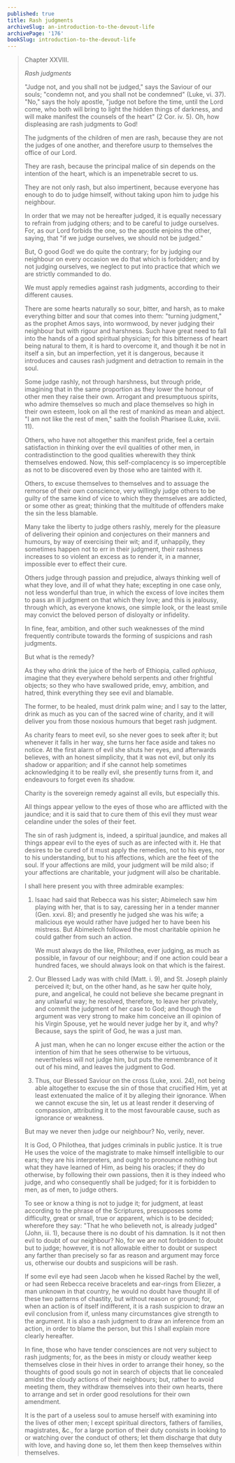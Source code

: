 ```yaml
---
published: true
title: Rash judgments
archiveSlug: an-introduction-to-the-devout-life
archivePage: '176'
bookSlug: introduction-to-the-devout-life
---
```


> Chapter XXVIII.
>
> *Rash judgments*
>
> "Judge not, and you shall not be judged," says the Saviour of our souls; "condemn not, and you shall not be condemned" (Luke, vi. 37). "No," says the holy apostle, "judge not before the time, until the Lord come, who both will bring to light the hidden things of darkness, and will make manifest the counsels of the heart" (2 Cor. iv. 5). Oh, how displeasing are rash judgments to God!
>
> The judgments of the children of men are rash, because they are not the judges of one another, and therefore usurp to themselves the office of our Lord.
>
> They are rash, because the principal malice of sin depends on the intention of the heart, which is an impenetrable secret to us.
>
> They are not only rash, but also impertinent, because everyone has enough to do to judge himself, without taking upon him to judge his neighbour.
>
> In order that we may not be hereafter judged, it is equally necessary to refrain from judging others; and to be careful to judge ourselves. For, as our Lord forbids the one, so the apostle enjoins the other, saying, that "if we judge ourselves, we should not be judged."
>
> But, O good God! we do quite the contrary; for by judging our neighbour on every occasion we do that which is forbidden; and by not judging ourselves, we neglect to put into practice that which we are strictly commanded to do.
>
> We must apply remedies against rash judgments, according to their different causes.
>
> There are some hearts naturally so sour, bitter, and harsh, as to make everything bitter and sour that comes into them: "turning judgment," as the prophet Amos says, into wormwood, by never judging their neighbour but with rigour and harshness. Such have great need to fall into the hands of a good spiritual physician; for this bitterness of heart being natural to them, it is hard to overcome it, and though it be not in itself a sin, but an imperfection, yet it is dangerous, because it introduces and causes rash judgment and detraction to remain in the soul.
>
> Some judge rashly, not through harshness, but through pride, imagining that in the same proportion as they lower the honour of other men they raise their own. Arrogant and presumptuous spirits, who admire themselves so much and place themselves so high in their own esteem, look on all the rest of mankind as mean and abject. "I am not like the rest of men," saith the foolish Pharisee (Luke, xviii. 11).
>
> Others, who have not altogether this manifest pride, feel a certain satisfaction in thinking over the evil qualities of other men, in contradistinction to the good qualities wherewith they think themselves endowed. Now, this self-complacency is so imperceptible as not to be discovered even by those who are tainted with it.
>
> Others, to excuse themselves to themselves and to assuage the remorse of their own conscience, very willingly judge others to be guilty of the same kind of vice to which they themselves are addicted, or some other as great; thinking that the multitude of offenders make the sin the less blamable.
>
> Many take the liberty to judge others rashly, merely for the pleasure of delivering their opinion and conjectures on their manners and humours, by way of exercising their wit; and if, unhappily, they sometimes happen not to err in their judgment, their rashness increases to so violent an excess as to render it, in a manner, impossible ever to effect their cure.
>
> Others judge through passion and prejudice, always thinking well of what they love, and ill of what they hate; excepting in one case only, not less wonderful than true, in which the excess of love incites them to pass an ill judgment on that which they love; and this is jealousy, through which, as everyone knows, one simple look, or the least smile may convict the beloved person of disloyalty or infidelity.
>
> In fine, fear, ambition, and other such weaknesses of the mind frequently contribute towards the forming of suspicions and rash judgments.
>
> But what is the remedy?
>
> As they who drink the juice of the herb of Ethiopia, called *ophiusa*, imagine that they everywhere behold serpents and other frightful objects; so they who have swallowed pride, envy, ambition, and hatred, think everything they see evil and blamable.
>
> The former, to be healed, must drink palm wine; and I say to the latter, drink as much as you can of the sacred wine of charity, and it will deliver you from those noxious humours that beget rash judgment.
>
> As charity fears to meet evil, so she never goes to seek after it; but whenever it falls in her way, she turns her face aside and takes no notice. At the first alarm of evil she shuts her eyes, and afterwards believes, with an honest simplicity, that it was not evil, but only its shadow or apparition; and if she cannot help sometimes acknowledging it to be really evil, she presently turns from it, and endeavours to forget even its shadow.
>
> Charity is the sovereign remedy against all evils, but especially this.
>
> All things appear yellow to the eyes of those who are afflicted with the jaundice; and it is said that to cure them of this evil they must wear celandine under the soles of their feet.
>
> The sin of rash judgment is, indeed, a spiritual jaundice, and makes all things appear evil to the eyes of such as are infected with it. He that desires to be cured of it must apply the remedies, not to his eyes, nor to his understanding, but to his affections, which are the feet of the soul. If your affections are mild, your judgment will be mild also; if your affections are charitable, your judgment will also be charitable.
>
> I shall here present you with three admirable examples:
>
> 1. Isaac had said that Rebecca was his sister; Abimelech saw him playing with her, that is to say, caressing her in a tender manner (Gen. xxvi. 8); and presently he judged she was his wife; a malicious eye would rather have judged her to have been his mistress. But Abimelech followed the most charitable opinion he could gather from such an action.
>
>    We must always do the like, Philothea, ever judging, as much as possible, in favour of our neighbour; and if one action could bear a hundred faces, we should always look on that which is the fairest.
>
> 2. Our Blessed Lady was with child (Matt. i. 9), and St. Joseph plainly perceived it; but, on the other hand, as he saw her quite holy, pure, and angelical, he could not believe she became pregnant in any unlawful way; he resolved, therefore, to leave her privately, and commit the judgment of her case to God; and though the argument was very strong to make him conceive an ill opinion of his Virgin Spouse, yet he would never judge her by it, and why? Because, says the spirit of God, he was a just man.
>
>    A just man, when he can no longer excuse either the action or the intention of him that he sees otherwise to be virtuous, nevertheless will not judge him, but puts the remembrance of it out of his mind, and leaves the judgment to God.
>
> 3. Thus, our Blessed Saviour on the cross (Luke, xxxi. 24), not being able altogether to excuse the sin of those that crucified Him, yet at least extenuated the malice of it by alleging their ignorance. When we cannot excuse the sin, let us at least render it deserving of compassion, attributing it to the most favourable cause, such as ignorance or weakness.
>
> But may we never then judge our neighbour? No, verily, never.
>
> It is God, O Philothea, that judges criminals in public justice. It is true He uses the voice of the magistrate to make himself intelligible to our ears; they are his interpreters, and ought to pronounce nothing but what they have learned of Him, as being his oracles; if they do otherwise, by following their own passions, then it is they indeed who judge, and who consequently shall be judged; for it is forbidden to men, as of men, to judge others.
>
> To see or know a thing is not to judge it; for judgment, at least according to the phrase of the Scriptures, presupposes some difficulty, great or small, true or apparent, which is to be decided; wherefore they say: "That he who believeth not, is already judged" (John, iii. 1), because there is no doubt of his damnation. Is it not then evil to doubt of our neighbour? No, for we are not forbidden to doubt but to judge; however, it is not allowable either to doubt or suspect any farther than precisely so far as reason and argument may force us, otherwise our doubts and suspicions will be rash.
>
> If some evil eye had seen Jacob when he kissed Rachel by the well, or had seen Rebecca receive bracelets and ear-rings from Eliezer, a man unknown in that country, he would no doubt have thought ill of these two patterns of chastity, but without reason or ground; for, when an action is of itself indifferent, it is a rash suspicion to draw an evil conclusion from if, unless many circumstances give strength to the argument. It is also a rash judgment to draw an inference from an action, in order to blame the person, but this I shall explain more clearly hereafter.
>
> In fine, those who have tender consciences are not very subject to rash judgments; for, as the bees in misty or cloudy weather keep themselves close in their hives in order to arrange their honey, so the thoughts of good souls go not in search of objects that lie concealed amidst the cloudy actions of their neighbours; but, rather to avoid meeting them, they withdraw themselves into their own hearts, there to arrange and set in order good resolutions for their own amendment.
>
> It is the part of a useless soul to amuse herself with examining into the lives of other men; I except spiritual directors, fathers of families, magistrates, &c., for a large portion of their duty consists in looking to or watching over the conduct of others; let them discharge that duty with love, and having done so, let them then keep themselves within themselves.
